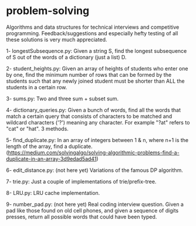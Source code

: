 # problem-solving
Algorithms and data structures for technical interviews and competitive programming.
Feedback/suggestions and especially hefty testing of all these solutions is very much appreciated.

1- longestSubsequence.py: Given a string S, find the longest subsequence of S out of the words of a dictionary (just a list) D.

2- student_heights.py: Given an array of heights of students who enter one by one, find the minimum number of rows that can be formed by the students such that any newly joined student must be shorter than ALL the students in a certain row.

3- sums.py: Two and three sum + subset sum.

4- dictionary_queries.py: Given a bunch of words, find all the words that match a certain query that consists of characters to be matched and wildcard characters ('?') meaning any character. For example "?at" refers to "cat" or "hat". 3 methods.

5- find_duplicate.py: In an array of integers between 1 & n, where n+1 is the length of the array, find a duplicate. (https://medium.com/solvingalgo/solving-algorithmic-problems-find-a-duplicate-in-an-array-3d9edad5ad41)

6- edit_distance.py: (not here yet) Variations of the famous DP algorithm.

7- trie.py: Just a couple of implementations of trie/prefix-tree.

8- LRU.py: LRU cache implementation.

9- number_pad.py: (not here yet) Real coding interview question. Given a pad like those found on old cell phones, and given a sequence of digits presses, return all possible words that could have been typed.